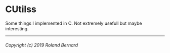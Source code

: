CUtilss
======

Some things I implemented in C. Not extremely usefull but maybe interesting.

---
###### Copyright (c) 2019 Roland Bernard
